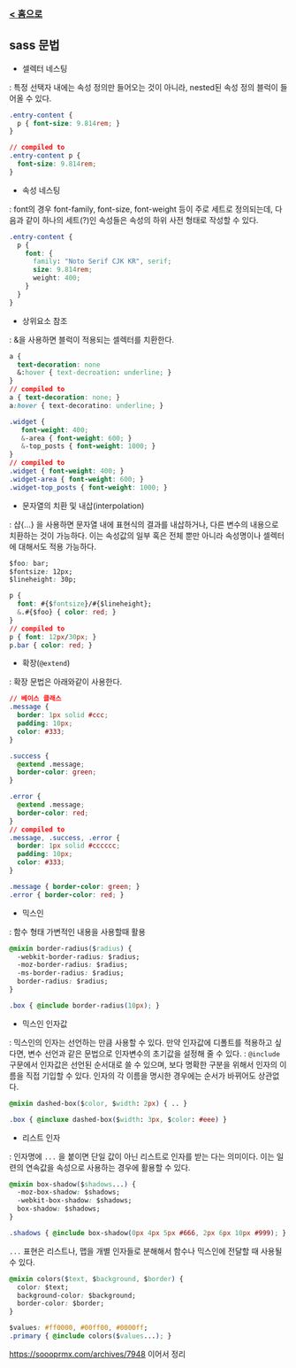 ### [ < 홈으로](https://github.com/netfolder/public_chunjae)

## sass 문법

* 셀렉터 네스팅

: 특정 선택자 내에는 속성 정의만 들어오는 것이 아니라, nested된 속성 정의 블럭이 들어올 수 있다.

```css
.entry-content {
  p { font-size: 9.814rem; }
}

// compiled to
.entry-content p {
  font-size: 9.814rem;
}
```

* 속성 네스팅

: font의 경우 font-family, font-size, font-weight 등이 주로 세트로 정의되는데, 
다음과 같이 하나의 세트(?)인 속성들은 속성의 하위 사전 형태로 작성할 수 있다.

```css
.entry-content {
  p {
    font: {
      family: "Noto Serif CJK KR", serif;
      size: 9.814rem;
      weight: 400;
    }
  }
}

```

* 상위요소 참조

: &을 사용하면 블럭이 적용되는 셀렉터를 치환한다.

```css
a {
  text-decoration: none
  &:hover { text-decroation: underline; }
}
// compiled to
a { text-decoration: none; }
a:hover { text-decoratino: underline; }

```
```css
.widget {
   font-weight: 400;
   &-area { font-weight: 600; }
   &-top_posts { font-weight: 1000; }
}
// compiled to
.widget { font-weight: 400; }
.widget-area { font-weight: 600; }
.widget-top_posts { font-weight: 1000; }
```

* 문자열의 치환 및 내삽(interpolation)

: 샵{...} 을 사용하면 문자열 내에 표현식의 결과를 내삽하거나, 다른 변수의 내용으로 치환하는 것이 가능하다. 이는 속성값의 일부 혹은 전체 뿐만 아니라 속성명이나 셀렉터에 대해서도 적용 가능하다.

```css
$foo: bar;
$fontsize: 12px;
$lineheight: 30p;

p {
  font: #{$fontsize}/#{$lineheight};
  &.#{$foo} { color: red; }
}
// compiled to
p { font: 12px/30px; }
p.bar { color: red; }
```

* 확장(`@extend`)

: 확장 문법은 아래와같이 사용한다.

```css
// 베이스 클래스
.message {
  border: 1px solid #ccc;
  padding: 10px;
  color: #333;
}

.success {
  @extend .message;
  border-color: green;
}

.error {
  @extend .message;
  border-color: red;
}
// compiled to
.message, .success, .error {
  border: 1px solid #cccccc;
  padding: 10px;
  color: #333;
}

.message { border-color: green; }
.error { border-color: red; }
```

* 믹스인

: 함수 형태 가변적인 내용을 사용할때 활용

```css
@mixin border-radius($radius) {
  -webkit-border-radius: $radius;
  -moz-border-radius: $radius;
  -ms-border-radius: $radius;
  border-radius: $radius;
}

.box { @include border-radius(10px); }
```

* 믹스인 인자값

: 믹스인의 인자는 선언하는 만큼 사용할 수 있다. 만약 인자값에 디폴트를 적용하고 싶다면, 변수 선언과 같은 문법으로 인자변수의 초기값을 설정해 줄 수 있다.
: `@include` 구문에서 인자값은 선언된 순서대로 쓸 수 있으며, 보다 명확한 구분을 위해서 인자의 이름을 직접 기입할 수 있다. 인자의 각 이름을 명시한 경우에는 순서가 바뀌어도 상관없다.

```css
@mixin dashed-box($color, $width: 2px) { .. }

.box { @incluxe dashed-box($width: 3px, $color: #eee) }
```

* 리스트 인자

: 인자명에 `...` 을 붙이면 단일 값이 아닌 리스트로 인자를 받는 다는 의미이다. 이는 일련의 연속값을 속성으로 사용하는 경우에 활용할 수 있다.

```css
@mixin box-shadow($shadows...) {
  -moz-box-shadow: $shadows;
  -webkit-box-shadow: $shadows;
  box-shadow: $shadows;
}

.shadows { @include box-shadow(0px 4px 5px #666, 2px 6px 10px #999); }
```

`...` 표현은 리스트나, 맵을 개별 인자들로 분해해서 함수나 믹스인에 전달할 때 사용될 수 있다.

```css
@mixin colors($text, $background, $border) {
  color: $text;
  background-color: $background;
  border-color: $border;
}

$values: #ff0000, #00ff00, #0000ff;
.primary { @include colors($values...); }
```



https://soooprmx.com/archives/7948 이어서 정리